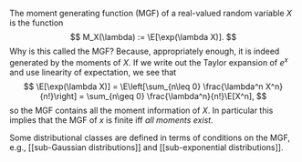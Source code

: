 The moment generating function (MGF) of a real-valued random variable $X$ is the function 
$$
M_X(\lambda) := \E[\exp(\lambda X)].
$$
Why is this called the MGF? Because, appropriately enough, it is indeed generated by the moments of $X$. If we write out the Taylor expansion of $e^x$ and use linearity of expectation, we see that 
$$
\E[\exp(\lambda X)] = \E\left[\sum_{n\leq 0} \frac{\lambda^n X^n}{n!}\right] = \sum_{n\geq 0} \frac{\lambda^n}{n!}\E[X^n],
$$
so the MGF contains all the moment information of $X$. In particular this implies that the MGF of $x$ is finite iff _all moments exist_. 

Some distributional classes are defined in terms of conditions on the MGF, e.g., [[sub-Gaussian distributions]] and [[sub-exponential distributions]]. 
 